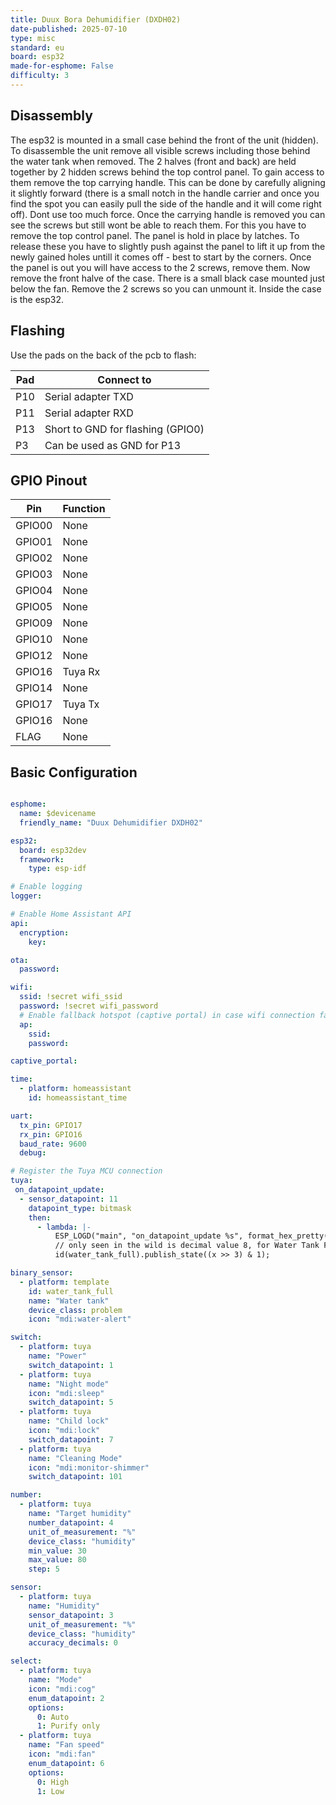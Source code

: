 ```yaml
---
title: Duux Bora Dehumidifier (DXDH02)
date-published: 2025-07-10
type: misc
standard: eu
board: esp32
made-for-esphome: False
difficulty: 3
---
```


## Disassembly

The esp32 is mounted in a small case behind the front of the unit (hidden). To disassemble the unit remove all visible screws including those behind the water tank when removed. The 2 halves (front and back) are held together by 2 hidden screws behind the top control panel. To gain access to them remove the top carrying handle. This can be done by carefully aligning it slightly forward (there is a small notch in the handle carrier and once you find the spot you can easily pull the side of the handle and it will come right off). Dont use too much force. Once the carrying handle is removed you can see the screws but still wont be able to reach them. For this you have to remove the top control panel. The panel is hold in place by latches. To release these you have to slightly push against the panel to lift it up from the newly gained holes untill it comes off - best to start by the corners. Once the panel is out you will have access to the 2 screws, remove them. Now remove the front halve of the case. There is a small black case mounted just below the fan. Remove the 2 screws so you can unmount it. Inside the case is the esp32.

## Flashing

Use the pads on the back of the pcb to flash:

| Pad       | Connect to                        |
| --------- | --------------------------------- |
| P10       | Serial adapter TXD                |
| P11       | Serial adapter RXD                |
| P13       | Short to GND for flashing (GPIO0) |
| P3        | Can be used as GND for P13        |

## GPIO Pinout

| Pin    | Function   |
| ------ | ---------- |
| GPIO00 | None       |
| GPIO01 | None       |
| GPIO02 | None       |
| GPIO03 | None       |
| GPIO04 | None       |
| GPIO05 | None       |
| GPIO09 | None       |
| GPIO10 | None       |
| GPIO12 | None       |
| GPIO16 | Tuya Rx    |
| GPIO14 | None       |
| GPIO17 | Tuya Tx    |
| GPIO16 | None       |
|  FLAG  | None       |

## Basic Configuration

```yaml

esphome:
  name: $devicename
  friendly_name: "Duux Dehumidifier DXDH02"

esp32:
  board: esp32dev
  framework:
    type: esp-idf

# Enable logging
logger:

# Enable Home Assistant API
api:
  encryption:
    key:

ota:
  password:

wifi:
  ssid: !secret wifi_ssid
  password: !secret wifi_password
  # Enable fallback hotspot (captive portal) in case wifi connection fails
  ap:
    ssid:
    password:

captive_portal:

time:
  - platform: homeassistant
    id: homeassistant_time

uart:
  tx_pin: GPIO17
  rx_pin: GPIO16
  baud_rate: 9600
  debug:

# Register the Tuya MCU connection
tuya:
 on_datapoint_update:
  - sensor_datapoint: 11
    datapoint_type: bitmask
    then:
      - lambda: |-
          ESP_LOGD("main", "on_datapoint_update %s", format_hex_pretty(x).c_str());
          // only seen in the wild is decimal value 8, for Water Tank Full
          id(water_tank_full).publish_state((x >> 3) & 1);

binary_sensor:
  - platform: template
    id: water_tank_full
    name: "Water tank"
    device_class: problem
    icon: "mdi:water-alert"

switch:
  - platform: tuya
    name: "Power"
    switch_datapoint: 1
  - platform: tuya
    name: "Night mode"
    icon: "mdi:sleep"
    switch_datapoint: 5
  - platform: tuya
    name: "Child lock"
    icon: "mdi:lock"
    switch_datapoint: 7
  - platform: tuya
    name: "Cleaning Mode"
    icon: "mdi:monitor-shimmer"
    switch_datapoint: 101

number:
  - platform: tuya
    name: "Target humidity"
    number_datapoint: 4
    unit_of_measurement: "%"
    device_class: "humidity"
    min_value: 30
    max_value: 80
    step: 5

sensor:
  - platform: tuya
    name: "Humidity"
    sensor_datapoint: 3
    unit_of_measurement: "%"
    device_class: "humidity"
    accuracy_decimals: 0

select:
  - platform: tuya
    name: "Mode"
    icon: "mdi:cog"
    enum_datapoint: 2
    options:
      0: Auto
      1: Purify only
  - platform: tuya
    name: "Fan speed"
    icon: "mdi:fan"
    enum_datapoint: 6
    options:
      0: High
      1: Low

```
